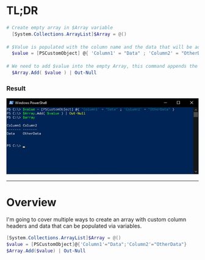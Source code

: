 # TL;DR

```Powershell
# Create empty array in $Array variable
  [System.Collections.ArrayList]$Array = @()

# $Value is populated with the column name and the data that will be added under that column name.
  $value = [PSCustomObject] @{ 'Column1' = "Data" ; 'Column2' = "OtherData" }

# We need to add $value into the empty Array, this command appends the $Value so each time you run it, the values will be added again
  $Array.Add( $value ) | Out-Null
```
### Result

![ArrayExample1](/img/ArrayExample1.jpg)

---

# Overview

I'm going to cover multiple ways to create an array with custom column headers and data that can be populated via variables.


```Powershell
[System.Collections.ArrayList]$Array = @()
$value = [PSCustomObject]@{'Column1'="Data";'Column2'="OtherData"}
$Array.Add($value) | Out-Null
```

